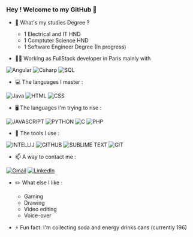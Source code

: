 ### Hey ! Welcome to my GitHub 👋

- 🔭 What's my studies Degree ?
    - 1 Electrical and IT HND
    - 1 Comptuter Science HND
    - 1 Software Engineer Degree (In progress)

- 👨‍💻 Working as FullStack developer in Paris mainly with

![Angular](https://img.shields.io/badge/-ANGULAR-dd1b16?style=for-the-badge&logo=angular&logoColor=black)
![Csharp](https://img.shields.io/badge/-CSHARP-9b4993?style=for-the-badge&logo=csharp&logoColor=black)
![SQL](https://img.shields.io/badge/-SQL-1288c6?style=for-the-badge&logo=sql&logoColor=black)
  
- 💻 The languages I master :  
  
![Java](https://img.shields.io/badge/-JAVA-b07219?style=for-the-badge&logo=java&logoColor=black)
![HTML](https://img.shields.io/badge/-HTML-e34c26?style=for-the-badge&logo=html&logoColor=white)
![CSS](https://img.shields.io/badge/-CSS-563d7c?style=for-the-badge&logo=css&logoColor=white)

- 🖥️ The languages I'm trying to rise : 

![JAVASCRIPT](https://img.shields.io/badge/-JAVASCRIPT-f1e05a?style=for-the-badge&logo=javascript&logoColor=white)
![PYTHON](https://img.shields.io/badge/-PYTHON-3572A5?style=for-the-badge&logo=python&logoColor=white)
![C](https://img.shields.io/badge/-C-555555?style=for-the-badge&logo=c&logoColor=white)
![PHP](https://img.shields.io/badge/-PHP-4F5D95?style=for-the-badge&logo=php&logoColor=white)
  
- 🔧 The tools I use :  
  
![INTELLIJ](https://img.shields.io/badge/-INTELLIJ-167dff?style=for-the-badge&logo=intellijidea&logoColor=white)
![GITHUB](https://img.shields.io/badge/-GITHUB-0d1117?style=for-the-badge&logo=github&logoColor=white)
![SUBLIME TEXT](https://img.shields.io/badge/-SUBLIMETEXT-fc9800?style=for-the-badge&logo=sublimetext&logoColor=white)
![GIT](https://img.shields.io/badge/-GIT-f34f29?style=for-the-badge&logo=git&logoColor=white)
  
- 📫 A way to contact me :  
  
[![Gmail](https://img.shields.io/badge/-GMAIL-D14C2C?style=for-the-badge&logo=gmail&logoColor=white)](mailto:EliottBarbetPro@gmail.com)
[![LinkedIn](https://img.shields.io/badge/-LINKEDIN-1188C6?style=for-the-badge&logo=linkedin&logoColor=white)](https://www.linkedin.com/in/eliott-barbet-306530197/)
  
- ✏️ What else I like :
    - Gaming
    - Drawing
    - Video editing
    - Voice-over
  
- ⚡ Fun fact: I'm collecting soda and energy drinks cans (currently 196)
